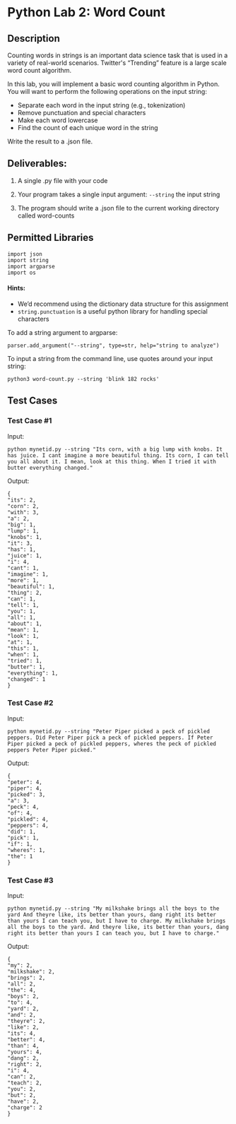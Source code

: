 # Python Lab 2: Word Count

## Description
Counting words in strings is an important data science task that is used in a variety of real-world scenarios. Twitter's “Trending” feature is a large scale word count algorithm.

In this lab, you will implement a basic word counting algorithm in Python. You will want to perform the following operations on the input string:
* Separate each word in the input string (e.g., tokenization)
* Remove punctuation and special characters 
* Make each word lowercase 
* Find the count of each unique word in the string

Write the result to a .json file.

## Deliverables:
1. A single .py file with your code

2. Your program takes a single input argument: `--string` the input string

3. The program should write a .json file to the current working directory called word-counts

## Permitted Libraries
```
import json
import string
import argparse
import os
```

#### Hints:
* We’d recommend using the dictionary data structure for this assignment
* `string.punctuation` is a useful python library for handling special characters

To add a string argument to argparse:

`parser.add_argument("--string", type=str, help="string to analyze")`

To input a string from the command line, use quotes around your input string:

`python3 word-count.py --string 'blink 182 rocks'`

## Test Cases

### Test Case #1

Input:

`python mynetid.py --string "Its corn, with a big lump with knobs. It has juice. I cant imagine a more beautiful thing. Its corn, I can tell you all about it. I mean, look at this thing. When I tried it with butter everything changed."`

Output:

```
{
"its": 2,
"corn": 2,
"with": 3,
"a": 2,
"big": 1,
"lump": 1,
"knobs": 1,
"it": 3,
"has": 1,
"juice": 1,
"i": 4,
"cant": 1,
"imagine": 1,
"more": 1,
"beautiful": 1,
"thing": 2,
"can": 1,
"tell": 1,
"you": 1,
"all": 1,
"about": 1,
"mean": 1,
"look": 1,
"at": 1,
"this": 1,
"when": 1,
"tried": 1,
"butter": 1,
"everything": 1,
"changed": 1
}
```

### Test Case #2

Input:

`python mynetid.py --string "Peter Piper picked a peck of pickled peppers. Did Peter Piper pick a peck of pickled peppers. If Peter Piper picked a peck of pickled peppers, wheres the peck of pickled peppers Peter Piper picked."`

Output:

```
{
"peter": 4,
"piper": 4,
"picked": 3,
"a": 3,
"peck": 4,
"of": 4,
"pickled": 4,
"peppers": 4,
"did": 1,
"pick": 1,
"if": 1,
"wheres": 1,
"the": 1
}
```


### Test Case #3

Input: 

`python mynetid.py --string "My milkshake brings all the boys to the yard And theyre like, its better than yours, dang right its better than yours I can teach you, but I have to charge. My milkshake brings all the boys to the yard. And theyre like, its better than yours, dang right its better than yours I can teach you, but I have to charge."`


Output:

```
{
"my": 2,
"milkshake": 2,
"brings": 2,
"all": 2,
"the": 4,
"boys": 2,
"to": 4,
"yard": 2,
"and": 2,
"theyre": 2,
"like": 2,
"its": 4,
"better": 4,
"than": 4,
"yours": 4,
"dang": 2,
"right": 2,
"i": 4,
"can": 2,
"teach": 2,
"you": 2,
"but": 2,
"have": 2,
"charge": 2
}
```